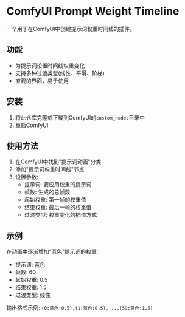 # ComfyUI Prompt Weight Timeline

一个用于在ComfyUI中创建提示词权重时间线的插件。

## 功能

- 为提示词设置时间线权重变化
- 支持多种过渡类型(线性、平滑、阶梯)
- 直观的界面，易于使用

## 安装

1. 将此仓库克隆或下载到ComfyUI的`custom_nodes`目录中
2. 重启ComfyUI

## 使用方法

1. 在ComfyUI中找到"提示词动画"分类
2. 添加"提示词权重时间线"节点
3. 设置参数:
   - 提示词: 要应用权重的提示词
   - 帧数: 生成的总帧数
   - 起始权重: 第一帧的权重值
   - 结束权重: 最后一帧的权重值
   - 过渡类型: 权重变化的插值方式

## 示例

在动画中逐渐增加"蓝色"提示词的权重:
- 提示词: 蓝色
- 帧数: 60
- 起始权重: 0.5
- 结束权重: 1.5
- 过渡类型: 线性

输出格式示例: `(0:蓝色:0.5),(1:蓝色:0.5),...,(59:蓝色:1.5)`
